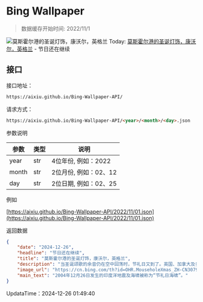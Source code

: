 # Bing Wallpaper

> 数据缓存开始时间: 2022/11/1

![莫斯霍尔港的圣诞灯饰，康沃尔，英格兰](https://cn.bing.com/th?id=OHR.MouseholeXmas_ZH-CN3079184443_1920x1080.webp)
Today: [莫斯霍尔港的圣诞灯饰，康沃尔，英格兰](https://cn.bing.com/th?id=OHR.MouseholeXmas_ZH-CN3079184443_1920x1080.webp) - 节日还在继续

## 接口

接口地址：

```html
https://aixiu.github.io/Bing-Wallpaper-API/
```

请求方式：

```html
https://aixiu.github.io/Bing-Wallpaper-API/<year>/<month>/<day>.json
```

参数说明

| 参数 | 类型 | 说明 |
| - | - | - |
| year | str | 4位年份, 例如：2022 |
| month | str | 2位月份, 例如：02、12 |
| day | str | 2位日期, 例如：02、25 |

例如

[https://aixiu.github.io/Bing-Wallpaper-API/2022/11/01.json](https://aixiu.github.io/Bing-Wallpaper-API/2022/11/01.json)

返回数据

```json
{
    "date": "2024-12-26",
    "headline": "节日还在继续",
    "title": "莫斯霍尔港的圣诞灯饰，康沃尔，英格兰",
    "description": "当圣诞颂歌的余音仍在空中回荡时，节礼日又到了。英国、加拿大及多个英联邦国家都会庆祝这个节日。过去，富人们会在圣诞节后的这一天给仆人赠送装满礼物的礼盒，这一传统后来演变为向不幸者进行慈善捐赠的日子。如今，尽管赠予的精神仍在，但这一天已转变为购物促销和观看足球比赛的节日。",
    "image_url": "https://cn.bing.com/th?id=OHR.MouseholeXmas_ZH-CN3079184443_1920x1080.webp",
    "main_text": "2004年12月26日发生的印度洋地震及海啸被称为“节礼日海啸”。"
}
```

UpdataTime：2024-12-26 01:49:40
